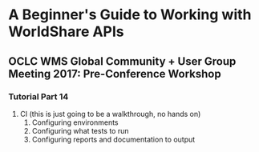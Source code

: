 # A Beginner's Guide to Working with WorldShare APIs
## OCLC WMS Global Community + User Group Meeting 2017: Pre-Conference Workshop
### Tutorial Part 14

1. CI (this is just going to be a walkthrough, no hands on)
	1. Configuring environments
	2. Configuring what tests to run
	3. Configuring reports and documentation to output
